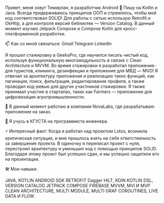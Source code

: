 Привет, меня зовут Темирлан, я разработчик Android 👋 Пишу на Kotlin и Java. Всегда придерживаюсь принципов ООП и стремлюсь, чтобы мой код соответствовал SOLID! Для работы с сетью использую Retrofit и OkHttp, а для контроля версий библиотек — Version Catalog. В данный момент изучаю Jetpack Compose и Compose Kotlin для кросс-платформенной разработки.

📫 Как со мной связаться: Gmail Telegram LinkedIn

Я прошел стажировку в GeeksPro, где научился писать чистый код, используя функциональную многомодульность в связке с Clean Architecture и MVVM. Во время стажировки я разработал приложение-для туристов, клининга, дезинфекции и приложение для МВД — MVD! Я отвечал за архитектуру приложения и реализацию таких функций, как пагинация, поиск, фильтрация, редактирование профиля, а также проводил код-ревью для других участников стажировки. Я также принимал участие в стартапах, таких как Farmers — приложение для цифровизации агропромышленности.

🔭 В данный момент работаю в компании NovaLabs, где разрабатываю приложение на заказ.

🌱 Я учусь в КГУСТА на программиста инженера.

⚡ Интересный факт: Когда я работал над проектом Lotos, возникла критическая ситуация, и мне пришлось взять на себя ответственность за завершение проекта. В одиночку я переписал проект с нуля, перестроил архитектуру и уменьшил код с помощью принципов SOLID. Благодаря этому проект был успешно сдан, и мы успешно защитили его на презентации.

🛠️ Мои навыки:

JAVA, KOTLIN ANDROID SDK RETROFIT Dagger HILT, KOIN KOTLIN DSL, VERSION CATALOG JETPACK COMPOSE FIREBASE MVVM, MVI И MVP CLEAN ARCHITECTURE, MULTI MODULE, MULTI GRAF COROUTINES, LIVE DATA И FLOW
